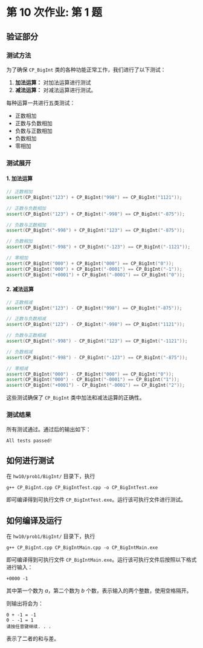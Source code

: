# 第 10 次作业: 第 1 题

## 验证部分

### 测试方法

为了确保 `CP_BigInt` 类的各种功能正常工作，我们进行了以下测试：

1. **加法运算：** 对加法运算进行测试
2. **减法运算：** 对减法运算进行测试。

每种运算一共进行五类测试：

- 正数相加
- 正数与负数相加
- 负数与正数相加
- 负数相加
- 零相加

### 测试展开

#### 1. 加法运算

```cpp
// 正数相加
assert(CP_BigInt("123") + CP_BigInt("998") == CP_BigInt("1121"));

// 正数与负数相加
assert(CP_BigInt("123") + CP_BigInt("-998") == CP_BigInt("-875"));

// 负数与正数相加
assert(CP_BigInt("-998") + CP_BigInt("123") == CP_BigInt("-875"));

// 负数相加
assert(CP_BigInt("-998") + CP_BigInt("-123") == CP_BigInt("-1121"));

// 零相加
assert(CP_BigInt("000") + CP_BigInt("000") == CP_BigInt("0"));
assert(CP_BigInt("000") + CP_BigInt("-0001") == CP_BigInt("-1"));
assert(CP_BigInt("+0001") + CP_BigInt("-0001") == CP_BigInt("0"));
```

#### 2. 减法运算

```cpp
// 正数相减
assert(CP_BigInt("123") - CP_BigInt("998") == CP_BigInt("-875"));

// 正数与负数相减
assert(CP_BigInt("123") - CP_BigInt("-998") == CP_BigInt("1121"));

// 负数与正数相减
assert(CP_BigInt("-998") - CP_BigInt("123") == CP_BigInt("-1121"));

// 负数相减
assert(CP_BigInt("-998") - CP_BigInt("-123") == CP_BigInt("-875"));

// 零相减
assert(CP_BigInt("000") - CP_BigInt("000") == CP_BigInt("0"));
assert(CP_BigInt("000") - CP_BigInt("-0001") == CP_BigInt("1"));
assert(CP_BigInt("+0001") - CP_BigInt("-0001") == CP_BigInt("2"));
```

这些测试确保了 `CP_BigInt` 类中加法和减法运算的正确性。

### 测试结果

所有测试通过。通过后的输出如下：

```
All tests passed!
```

## 如何进行测试

在 `hw10/prob1/BigInt/` 目录下，执行

```
g++ CP_BigInt.cpp CP_BigIntTest.cpp -o CP_BigIntTest.exe
```

即可编译得到可执行文件 `CP_BigIntTest.exe`。运行该可执行文件进行测试。

## 如何编译及运行

在 `hw10/prob1/BigInt/` 目录下，执行

```
g++ CP_BigInt.cpp CP_BigIntMain.cpp -o CP_BigIntMain.exe
```

即可编译得到可执行文件 `CP_BigIntMain.exe`。运行该可执行文件后按照以下格式进行输入：

```
+0000 -1
```

其中第一个数为 $a$，第二个数为 $b$ 个数，表示输入的两个整数，使用空格隔开。

则输出将会为：

```
0 + -1 = -1
0 - -1 = 1
请按任意键继续. . .
```

表示了二者的和与差。

